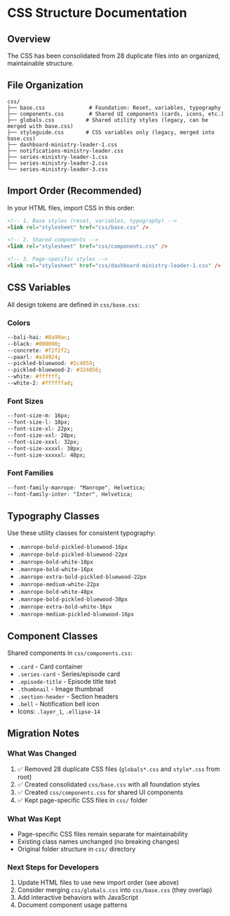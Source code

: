# CSS Structure Documentation

## Overview
The CSS has been consolidated from 28 duplicate files into an organized, maintainable structure.

## File Organization

```
css/
├── base.css              # Foundation: Reset, variables, typography
├── components.css        # Shared UI components (cards, icons, etc.)
├── globals.css          # Shared utility styles (legacy, can be merged with base.css)
├── styleguide.css       # CSS variables only (legacy, merged into base.css)
├── dashboard-ministry-leader-1.css
├── notifications-ministry-leader.css
├── series-ministry-leader-1.css
├── series-ministry-leader-2.css
└── series-ministry-leader-3.css
```

## Import Order (Recommended)

In your HTML files, import CSS in this order:

```html
<!-- 1. Base styles (reset, variables, typography) -->
<link rel="stylesheet" href="css/base.css" />

<!-- 2. Shared components -->
<link rel="stylesheet" href="css/components.css" />

<!-- 3. Page-specific styles -->
<link rel="stylesheet" href="css/dashboard-ministry-leader-1.css" />
```

## CSS Variables

All design tokens are defined in `css/base.css`:

### Colors
```css
--bali-hai: #8a99ac;
--black: #000000;
--concrete: #f2f2f2;
--paarl: #a34924;
--pickled-bluewood: #2c4859;
--pickled-bluewood-2: #324856;
--white: #ffffff;
--white-2: #ffffffad;
```

### Font Sizes
```css
--font-size-m: 16px;
--font-size-l: 18px;
--font-size-xl: 22px;
--font-size-xxl: 28px;
--font-size-xxxl: 32px;
--font-size-xxxxl: 38px;
--font-size-xxxxxl: 48px;
```

### Font Families
```css
--font-family-manrope: "Manrope", Helvetica;
--font-family-inter: "Inter", Helvetica;
```

## Typography Classes

Use these utility classes for consistent typography:

- `.manrope-bold-pickled-bluewood-16px`
- `.manrope-bold-pickled-bluewood-22px`
- `.manrope-bold-white-18px`
- `.manrope-bold-white-16px`
- `.manrope-extra-bold-pickled-bluewood-22px`
- `.manrope-medium-white-22px`
- `.manrope-bold-white-48px`
- `.manrope-bold-pickled-bluewood-38px`
- `.manrope-extra-bold-white-16px`
- `.manrope-medium-pickled-bluewood-16px`

## Component Classes

Shared components in `css/components.css`:

- `.card` - Card container
- `.series-card` - Series/episode card
- `.episode-title` - Episode title text
- `.thumbnail` - Image thumbnail
- `.section-header` - Section headers
- `.bell` - Notification bell icon
- Icons: `.layer_1`, `.ellipse-14`

## Migration Notes

### What Was Changed
1. ✅ Removed 28 duplicate CSS files (`globals*.css` and `style*.css` from root)
2. ✅ Created consolidated `css/base.css` with all foundation styles
3. ✅ Created `css/components.css` for shared UI components
4. ✅ Kept page-specific CSS files in `css/` folder

### What Was Kept
- Page-specific CSS files remain separate for maintainability
- Existing class names unchanged (no breaking changes)
- Original folder structure in `css/` directory

### Next Steps for Developers
1. Update HTML files to use new import order (see above)
2. Consider merging `css/globals.css` into `css/base.css` (they overlap)
3. Add interactive behaviors with JavaScript
4. Document component usage patterns
